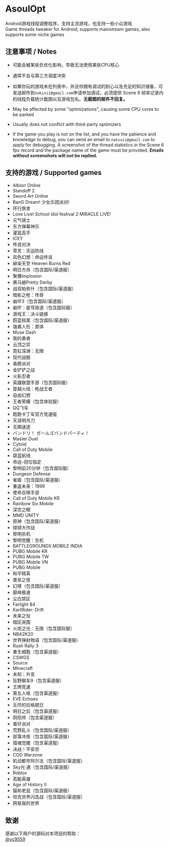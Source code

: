 # AsoulOpt
Android游戏线程调整程序，支持主流游戏，也支持一些小众游戏  
Game threads tweaker for Android, supports mainstream games, also supports some niche games

## 注意事项 / Notes
- 可能会被某些负优化影响，导致无法使用某些CPU核心
- 通常不会与第三方调度冲突
- 如果你玩的游戏未在列表中，并且你拥有调试的耐心以及充足的知识储备，可发送邮件到`nakixii@gmail.com`申请参加调试。必须提供 Scene 6 帧率记录内的线程负载统计截图以及游戏包名。**无截图的邮件不回复。**
  
- May be affected by some "optimizations", causing some CPU cores to be parked
- Usually does not conflict with third-party optimizers
- If the game you play is not on the list, and you have the patience and knowledge to debug, you can send an email to `nakixii@gmail.com` to apply for debugging. A screenshot of the thread statistics in the Scene 6 fps record and the package name of the game must be provided. **Emails without screenshots will not be replied.**

## 支持的游戏 / Supported games
- Albion Online
- Standoff 2
- Sword Art Online
- BanG Dream! 少女乐团派对!
- 环行旅舍
- Love Live! School idol festival 2 MIRACLE LIVE!
- 元气骑士
- 东方弹幕神乐
- 灌篮高手
- ICEY
- 传说对决
- 零灵：天运防线
- 风色幻想：命运传说
- 緋染天空 Heaven Burns Red
- 明日方舟（包含国际/渠道服）
- 聚爆Implosion
- 赛马娘Pretty Derby
- 战双帕弥什（包含国际/渠道服）
- 暗影之枪：传奇
- 崩坏3（包含国际/渠道服）
- 崩坏：星穹铁道（包含国际服）
- 游戏王：决斗链接
- 蔚蓝档案（包含国际/渠道服）
- 强袭人形：原体
- Muse Dash
- 我的勇者
- 云顶之弈
- 霓虹深渊：无限
- 现代战舰
- 香肠派对
- 金铲铲之战
- 火影忍者
- 英雄联盟手游（包含国际服）
- 穿越火线：枪战王者
- 自由幻想
- 王者荣耀（包含体验服）
- QQ飞车
- 跑跑卡丁车官方竞速版
- 天涯明月刀
- 无期迷途
- バンドリ！ ガールズバンドパーティ！
- Master Duel
- Cytoid
- Call of Duty Mobile
- 碧蓝航线
- 命运-冠位指定
- 黎明前20分钟（包含国际服）
- Dungeon Defense
- 雀姬（包含国际/渠道服）
- 重返未来：1999
- 使命召唤手游
- Call of Duty Mobile KR
- Rainbow Six Mobile
- 深空之眼
- MMD UNITY
- 原神（包含国际/渠道服）
- 球球大作战
- 黎明杀机
- 黎明觉醒：生机
- BATTLEGROUNDS MOBILE INDIA
- PUBG Mobile KR
- PUBG Mobile TW
- PUBG Mobile VN
- PUBG Mobile
- 和平精英
- 堡垒之夜
- 幻塔（包含国际/渠道服）
- 巅峰极速
- 尘白禁区
- Farlight 84
- KartRider: Drift
- 未来之役
- 暗区突围
- 火炬之光：无限（包含国际服）
- NBA2K20
- 世界弹射物语（包含国际/渠道服）
- Rush Rally 3
- 重生细胞（包含渠道服）
- CSWGS
- Source
- Minecraft
- 未知：升变
- 狂野飙车9（包含渠道服）
- 王牌竞速
- 第五人格（包含渠道服）
- EVE Echoes
- 无尽的拉格朗日
- 明日之后（包含渠道服）
- 阴阳师（包含渠道服）
- 蛋仔派对
- 荒野乱斗（包含国际/渠道服）
- 部落冲突（包含国际/渠道服）
- 猎魂觉醒（包含渠道服）
- 决战！平安京
- COD Warzone
- 机动都市阿尔法（包含国际/渠道服）
- Sky光·遇（包含国际/渠道服）
- Roblox
- 高能英雄
- Age of History II
- 猫和老鼠（包含国际/渠道服）
- 坦克世界闪击战（包含国际/渠道服）
- 网易我的世界

## 致谢
感谢以下用户的源码对本项目的帮助：  
[@yc9559](https://github.com/yc9559)

